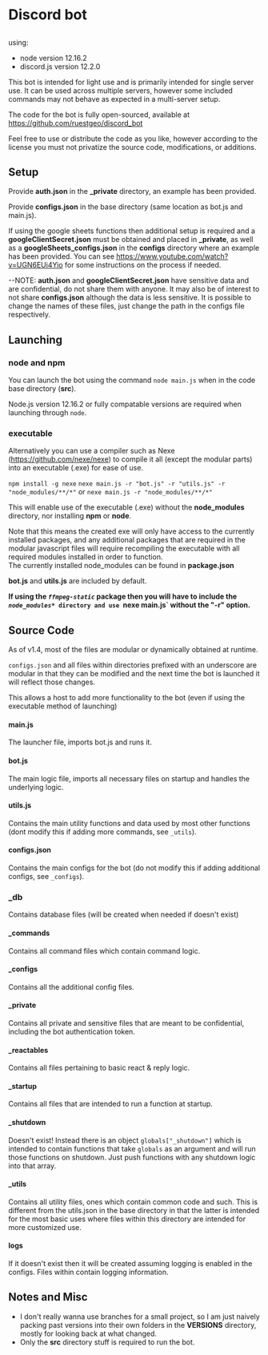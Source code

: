 # Discord bot

## 
using:
- node version 12.16.2
- discord.js version 12.2.0


This bot is intended for light use and is primarily intended for single server use.  It can be used across multiple servers, however some included commands  may not behave as expected in a multi-server setup.  

The code for the bot is fully open-sourced, available at https://github.com/ruestgeo/discord_bot

Feel free to use or distribute the code as you like, however according to the license you must not privatize the source code, modifications, or additions.  


## Setup

Provide **auth.json** in the **_private** directory, an example has been provided.

Provide **configs.json** in the base directory (same location as bot.js and main.js).

If using the google sheets functions then additional setup is required and a **googleClientSecret.json** must be obtained and placed in **_private**, as well as a **googleSheets_configs.json** in the **configs** directory where an example has been provided.
You can see https://www.youtube.com/watch?v=UGN6EUi4Yio  for some instructions on the process if needed.

--NOTE: **auth.json** and **googleClientSecret.json**  have sensitive data and are confidential, do not share them with anyone.  It may also be of interest to not share **configs.json**  although the data is less sensitive. 
It is possible to change the names of these files, just change the path in the configs file respectively.


## Launching
### node and npm
You can launch the bot using the command `node main.js` when in the code base directory (**src**).

Node.js version 12.16.2 or fully compatable versions are required when launching through `node`.

### executable
Alternatively you can use a compiler such as Nexe (https://github.com/nexe/nexe) to compile it all (except the modular parts) into an executable (.exe) for ease of use.

`npm install -g nexe`
`nexe main.js -r "bot.js" -r "utils.js" -r "node_modules/**/*"` or `nexe main.js -r "node_modules/**/*"`

This will enable use of the executable (.exe) without the **node_modules** directory, nor installing **npm** or **node**.

Note that this means the created exe will only have access to the currently installed packages, and any additional packages that are required in the modular javascript files will require recompiling the executable with all required modules installed in order to function.  
The currently installed node_modules can be found in **package.json**

**bot.js** and **utils.js** are included by default.

**If using the  *`ffmpeg-static`* package then you will have to include the *`node_modules`*`* directory and use `nexe main.js` without the "-r" option.**


## Source Code 

As of v1.4, most of the files are modular or dynamically obtained at runtime. 

`configs.json` and all files within directories prefixed with an underscore are modular in that they can be modified and the next time the bot is launched it will reflect those changes.  

This allows a host to add more functionality to the bot (even if using the executable method of launching)

#### main.js
The launcher file, imports bot.js and runs it.

#### bot.js
The main logic file,  imports all necessary files on startup and handles the underlying logic.

#### utils.js
Contains the main utility functions and data used by most other functions (dont modify this if adding more commands, see `_utils`).

#### configs.json 
Contains the main configs for the bot (do not modify this if adding additional configs, see `_configs`).

### _db
Contains database files (will be created when needed if doesn't exist)

#### _commands
Contains all command files which contain command logic.

#### _configs 
Contains all the additional config files.

#### _private
Contains all private and sensitive files that are meant to be confidential, including the bot authentication token.

#### _reactables 
Contains all files pertaining to basic react & reply logic.

#### _startup
Contains all files that are intended to run a function at startup.

#### _shutdown
Doesn't exist!  Instead there is an object `globals["_shutdown"]` which is intended to contain functions that take `globals` as an argument and will run those functions on shutdown.  Just push functions with any shutdown logic into that array.

#### _utils
Contains all utility files, ones which contain common code and such.  This is different from the utils.json in the base directory in that the latter is intended for the most basic uses where files within this directory are intended for more customized use.

#### logs
If it doesn't exist then it will be created assuming logging is enabled in the configs.  Files within contain logging information.





## Notes and Misc

- I don't really wanna use branches for a small project, so I am just naively packing past versions into their own folders in the **VERSIONS** directory, mostly for looking back at what changed.  
- Only the **src** directory stuff is required to run the bot.
